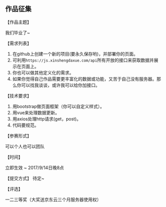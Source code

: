 ## 作品征集

【作品主题】

我们毕业了~

【需求列表】

1. 在github上创建一个新的项目(要永久保存哟)，并部署你的页面。
2. 可利用`https://js.xinshengdaxue.com/api`所有开放的接口来获取数据并展示在页面上。
3. 你也可以做其他定义化的需求。
4. 如果你觉得自己作品需要更丰富化的数据或功能，又苦于自己没有服务器。那么你可以找我谈谈，或许我可以给你加接口。


【技术要求】

1. 用bootstrap做页面框架（你可以自定义样式）。
2. 用vue来处理数据更新。
3. 用axios处理http请求(get，post)。
4. 代码要规范。

【参赛形式】

可以个人也可以团队

【时间】

立即生效 ~ 2017/9/14日晚8点

【提交方式】
待定~

【评选】

一二三等奖（大奖送京东云三个月服务器使用权）
